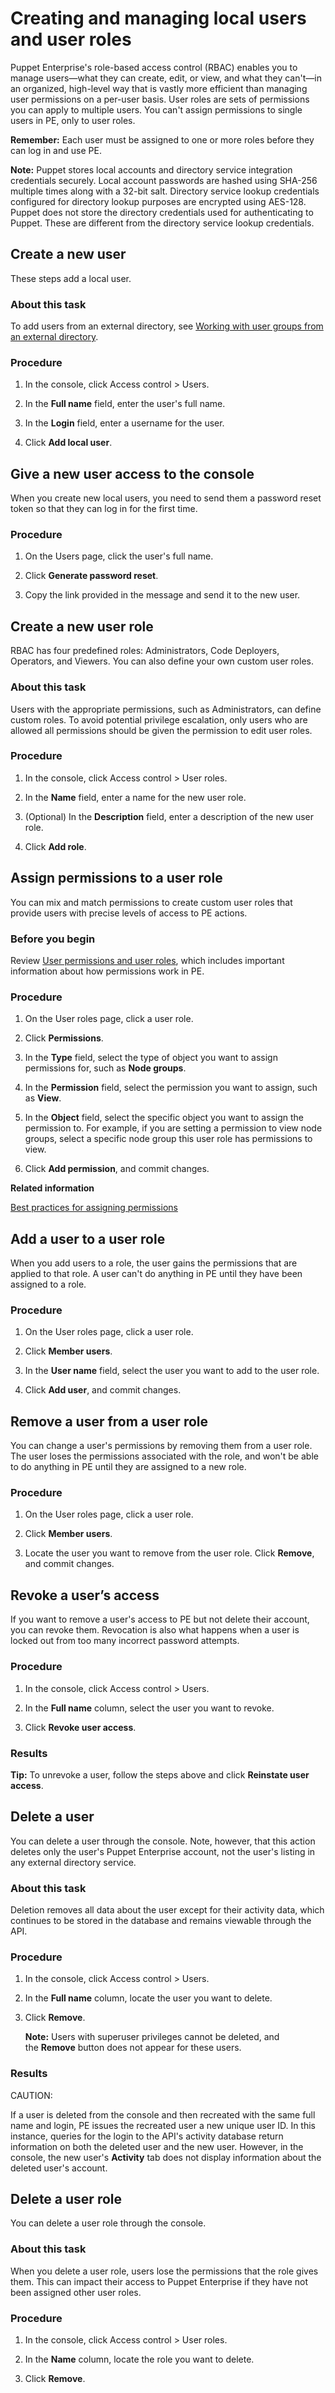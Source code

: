 # Creating and managing local users and user roles

Puppet Enterprise's role-based access control \(RBAC\) enables you to manage users—what they can create, edit, or view, and what they can't—in an organized, high-level way that is vastly more efficient than managing user permissions on a per-user basis. User roles are sets of permissions you can apply to multiple users. You can't assign permissions to single users in PE, only to user roles.

**Remember:** Each user must be assigned to one or more roles before they can log in and use PE.

**Note:** Puppet stores local accounts and directory service integration credentials securely. Local account passwords are hashed using SHA-256 multiple times along with a 32-bit salt. Directory service lookup credentials configured for directory lookup purposes are encrypted using AES-128. Puppet does not store the directory credentials used for authenticating to Puppet. These are different from the directory service lookup credentials.

## Create a new user

These steps add a local user.

### About this task

To add users from an external directory, see [Working with user groups from an external directory](rbac_user_roles_user_groups_ex_dir.md#).

### Procedure

1.  In the console, click Access control \> Users.

2.  In the **Full name** field, enter the user's full name.

3.  In the **Login** field, enter a username for the user.

4.  Click **Add local user**.


## Give a new user access to the console

When you create new local users, you need to send them a password reset token so that they can log in for the first time.

### Procedure

1.  On the Users page, click the user's full name.

2.  Click **Generate password reset**.

3.  Copy the link provided in the message and send it to the new user.


## Create a new user role

RBAC has four predefined roles: Administrators, Code Deployers, Operators, and Viewers. You can also define your own custom user roles.

### About this task

Users with the appropriate permissions, such as Administrators, can define custom roles. To avoid potential privilege escalation, only users who are allowed all permissions should be given the permission to edit user roles.

### Procedure

1.  In the console, click Access control \> User roles.

2.  In the **Name** field, enter a name for the new user role.

3.  \(Optional\) In the **Description** field, enter a description of the new user role.

4.  Click **Add role**.


## Assign permissions to a user role

You can mix and match permissions to create custom user roles that provide users with precise levels of access to PE actions.

### Before you begin

Review [User permissions and user roles](rbac_permissions_intro.md#), which includes important information about how permissions work in PE.

### Procedure

1.  On the User roles page, click a user role.

2.  Click **Permissions**.

3.  In the **Type** field, select the type of object you want to assign permissions for, such as **Node groups**.

4.  In the **Permission** field, select the permission you want to assign, such as **View**.

5.  In the **Object** field, select the specific object you want to assign the permission to. For example, if you are setting a permission to view node groups, select a specific node group this user role has permissions to view.

6.  Click **Add permission**, and commit changes.


**Related information**  


[Best practices for assigning permissions](rbac_permissions_intro.md#)

## Add a user to a user role

When you add users to a role, the user gains the permissions that are applied to that role. A user can't do anything in PE until they have been assigned to a role.

### Procedure

1.  On the User roles page, click a user role.

2.  Click **Member users**.

3.  In the **User name** field, select the user you want to add to the user role.

4.  Click **Add user**, and commit changes.


## Remove a user from a user role

You can change a user's permissions by removing them from a user role. The user loses the permissions associated with the role, and won't be able to do anything in PE until they are assigned to a new role.

### Procedure

1.  On the User roles page, click a user role.

2.  Click **Member users**.

3.  Locate the user you want to remove from the user role. Click **Remove**, and commit changes.


## Revoke a user’s access

If you want to remove a user's access to PE but not delete their account, you can revoke them. Revocation is also what happens when a user is locked out from too many incorrect password attempts.

### Procedure

1.  In the console, click Access control \> Users.

2.  In the **Full name** column, select the user you want to revoke.

3.  Click **Revoke user access**.


### Results

**Tip:** To unrevoke a user, follow the steps above and click **Reinstate user access**.

## Delete a user

You can delete a user through the console. Note, however, that this action deletes only the user's Puppet Enterprise account, not the user's listing in any external directory service.

### About this task

Deletion removes all data about the user except for their activity data, which continues to be stored in the database and remains viewable through the API.

### Procedure

1.  In the console, click Access control \> Users.

2.  In the **Full name** column, locate the user you want to delete.

3.  Click **Remove**.

    **Note:** Users with superuser privileges cannot be deleted, and the **Remove** button does not appear for these users.


### Results

CAUTION:

If a user is deleted from the console and then recreated with the same full name and login, PE issues the recreated user a new unique user ID. In this instance, queries for the login to the API's activity database return information on both the deleted user and the new user. However, in the console, the new user's **Activity** tab does not display information about the deleted user's account.

## Delete a user role

You can delete a user role through the console.

### About this task

When you delete a user role, users lose the permissions that the role gives them. This can impact their access to Puppet Enterprise if they have not been assigned other user roles.  

### Procedure

1.  In the console, click Access control \> User roles.

2.  In the **Name** column, locate the role you want to delete.

3.  Click **Remove**.


